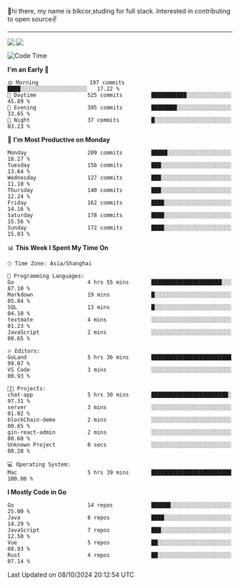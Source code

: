 👋hi there, my name is blkcor,studing for full stack.
Interested in contributing to open source✌️

<hr/>

![](https://github-readme-stats.vercel.app/api?username=blkcor)
<a href="https://github.com/blkcor/github-readme-stats">
    <img align="left" src="https://github-readme-stats.vercel.app/api/top-langs/?username=blkcor&hide=jupyter%20notebook,shaderlab,tex,c%23&langs_count=9" />
</a>


<!--START_SECTION:waka-->
![Code Time](http://img.shields.io/badge/Code%20Time-1%2C358%20hrs%2025%20mins-blue)

**I'm an Early 🐤** 

```text
🌞 Morning                197 commits         ████░░░░░░░░░░░░░░░░░░░░░   17.22 % 
🌆 Daytime                525 commits         ███████████░░░░░░░░░░░░░░   45.89 % 
🌃 Evening                385 commits         ████████░░░░░░░░░░░░░░░░░   33.65 % 
🌙 Night                  37 commits          █░░░░░░░░░░░░░░░░░░░░░░░░   03.23 % 
```
📅 **I'm Most Productive on Monday** 

```text
Monday                   209 commits         █████░░░░░░░░░░░░░░░░░░░░   18.27 % 
Tuesday                  156 commits         ███░░░░░░░░░░░░░░░░░░░░░░   13.64 % 
Wednesday                127 commits         ███░░░░░░░░░░░░░░░░░░░░░░   11.10 % 
Thursday                 140 commits         ███░░░░░░░░░░░░░░░░░░░░░░   12.24 % 
Friday                   162 commits         ████░░░░░░░░░░░░░░░░░░░░░   14.16 % 
Saturday                 178 commits         ████░░░░░░░░░░░░░░░░░░░░░   15.56 % 
Sunday                   172 commits         ████░░░░░░░░░░░░░░░░░░░░░   15.03 % 
```


📊 **This Week I Spent My Time On** 

```text
🕑︎ Time Zone: Asia/Shanghai

💬 Programming Languages: 
Go                       4 hrs 55 mins       ██████████████████████░░░   87.10 % 
Markdown                 19 mins             █░░░░░░░░░░░░░░░░░░░░░░░░   05.84 % 
SQL                      13 mins             █░░░░░░░░░░░░░░░░░░░░░░░░   04.10 % 
textmate                 4 mins              ░░░░░░░░░░░░░░░░░░░░░░░░░   01.23 % 
JavaScript               2 mins              ░░░░░░░░░░░░░░░░░░░░░░░░░   00.65 % 

🔥 Editors: 
GoLand                   5 hrs 36 mins       █████████████████████████   99.07 % 
VS Code                  3 mins              ░░░░░░░░░░░░░░░░░░░░░░░░░   00.93 % 

🐱‍💻 Projects: 
chat-app                 5 hrs 30 mins       ████████████████████████░   97.31 % 
server                   3 mins              ░░░░░░░░░░░░░░░░░░░░░░░░░   01.02 % 
blockChain-demo          2 mins              ░░░░░░░░░░░░░░░░░░░░░░░░░   00.65 % 
gin-react-admin          2 mins              ░░░░░░░░░░░░░░░░░░░░░░░░░   00.60 % 
Unknown Project          0 secs              ░░░░░░░░░░░░░░░░░░░░░░░░░   00.28 % 

💻 Operating System: 
Mac                      5 hrs 39 mins       █████████████████████████   100.00 % 
```

**I Mostly Code in Go** 

```text
Go                       14 repos            ██████░░░░░░░░░░░░░░░░░░░   25.00 % 
Java                     8 repos             ████░░░░░░░░░░░░░░░░░░░░░   14.29 % 
JavaScript               7 repos             ███░░░░░░░░░░░░░░░░░░░░░░   12.50 % 
Vue                      5 repos             ██░░░░░░░░░░░░░░░░░░░░░░░   08.93 % 
Rust                     4 repos             ██░░░░░░░░░░░░░░░░░░░░░░░   07.14 % 
```




 Last Updated on 08/10/2024 20:12:54 UTC
<!--END_SECTION:waka-->


